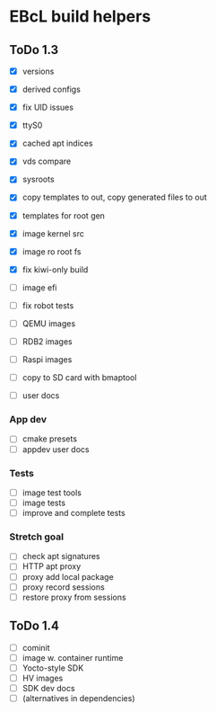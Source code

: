 # EBcL build helpers

## ToDo 1.3

- [x] versions
- [x] derived configs
- [x] fix UID issues
- [x] ttyS0
- [x] cached apt indices
- [x] vds compare
- [x] sysroots
- [x] copy templates to out, copy generated files to out
- [x] templates for root gen
- [x] image kernel src
- [x] image ro root fs
- [x] fix kiwi-only build

- [ ] image efi
- [ ] fix robot tests

- [ ] QEMU images
- [ ] RDB2 images
- [ ] Raspi images


- [ ] copy to SD card with bmaptool

- [ ] user docs

### App dev

- [ ] cmake presets 
- [ ] appdev user docs

### Tests

- [ ] image test tools
- [ ] image tests
- [ ] improve and complete tests

### Stretch goal

- [ ] check apt signatures
- [ ] HTTP apt proxy
- [ ] proxy add local package
- [ ] proxy record sessions
- [ ] restore proxy from sessions

## ToDo 1.4

- [ ] cominit
- [ ] image w. container runtime
- [ ] Yocto-style SDK
- [ ] HV images
- [ ] SDK dev docs
- [ ] (alternatives in dependencies)
